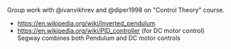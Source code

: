 Group work with @ivanvikhrev and @diper1998 on "Control Theory" course. 
- https://en.wikipedia.org/wiki/Inverted_pendulum
- https://en.wikipedia.org/wiki/PID_controller (for DC motor control)
Segway combines both Pendulum and DC motor controls
